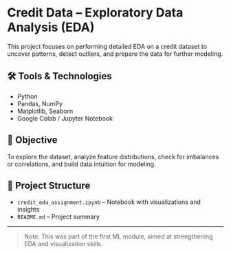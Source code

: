 # Credit Data – Exploratory Data Analysis (EDA)

This project focuses on performing detailed EDA on a credit dataset to uncover patterns, detect outliers, and prepare the data for further modeling.

## 🛠 Tools & Technologies
- Python
- Pandas, NumPy
- Matplotlib, Seaborn
- Google Colab / Jupyter Notebook

## 📌 Objective
To explore the dataset, analyze feature distributions, check for imbalances or correlations, and build data intuition for modeling.

## 📁 Project Structure
- `credit_eda_assignment.ipynb` – Notebook with visualizations and insights
- `README.md` – Project summary

---

> Note: This was part of the first ML module, aimed at strengthening EDA and visualization skills.
